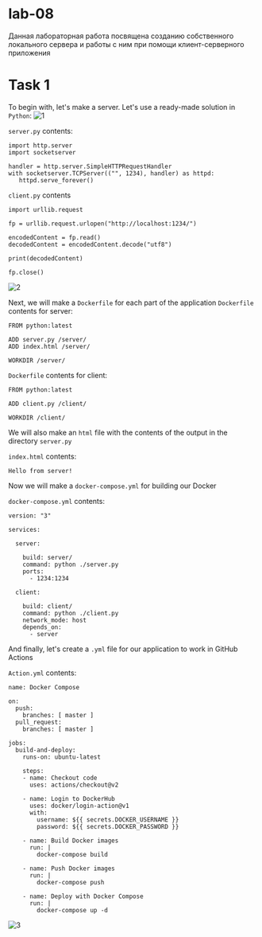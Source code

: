 # lab-08

Данная лабораторная работа посвящена созданию собственного локального сервера и работы с ним при помощи клиент-серверного приложения

# Task 1
To begin with, let's make a server. Let's use a ready-made solution in `Python`:
![1](https://github.com/Vlad1kavkaz/lab08/assets/112761204/483affe3-42f4-437b-ac71-ad7509efe5c4)

`server.py` contents:
```
import http.server
import socketserver

handler = http.server.SimpleHTTPRequestHandler
with socketserver.TCPServer(("", 1234), handler) as httpd:
   httpd.serve_forever()
```

`client.py` contents
```
import urllib.request

fp = urllib.request.urlopen("http://localhost:1234/")

encodedContent = fp.read()
decodedContent = encodedContent.decode("utf8")

print(decodedContent)

fp.close()
```
![2](https://github.com/Vlad1kavkaz/lab08/assets/112761204/0c683b5c-e364-45a4-9045-d069a86909ab)

Next, we will make a `Dockerfile` for each part of the application
`Dockerfile` contents for server:
```
FROM python:latest

ADD server.py /server/
ADD index.html /server/

WORKDIR /server/
```

`Dockerfile` contents for client:
```
FROM python:latest

ADD client.py /client/

WORKDIR /client/
```

We will also make an `html` file with the contents of the output in the directory `server.py `

`index.html` contents:
```
Hello from server!
```

Now we will make a `docker-compose.yml` for building our Docker

`docker-compose.yml` contents:
```
version: "3"

services:

  server:

    build: server/
    command: python ./server.py
    ports:
      - 1234:1234

  client:

    build: client/
    command: python ./client.py
    network_mode: host
    depends_on:
      - server
```

And finally, let's create a `.yml` file for our application to work in GitHub Actions

`Action.yml` contents:
```
name: Docker Compose

on:
  push:
    branches: [ master ]
  pull_request:
    branches: [ master ]

jobs:
  build-and-deploy:
    runs-on: ubuntu-latest

    steps:
    - name: Checkout code
      uses: actions/checkout@v2

    - name: Login to DockerHub
      uses: docker/login-action@v1
      with:
        username: ${{ secrets.DOCKER_USERNAME }}
        password: ${{ secrets.DOCKER_PASSWORD }}

    - name: Build Docker images
      run: |
        docker-compose build

    - name: Push Docker images
      run: |
        docker-compose push

    - name: Deploy with Docker Compose
      run: |
        docker-compose up -d
```
![3](https://github.com/Vlad1kavkaz/lab08/assets/112761204/820362e4-9df9-4347-90bf-2d98fb366f96)

